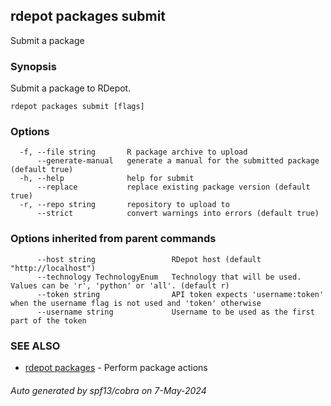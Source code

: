 ## rdepot packages submit

Submit a package

### Synopsis

Submit a package to RDepot.

```
rdepot packages submit [flags]
```

### Options

```
  -f, --file string       R package archive to upload
      --generate-manual   generate a manual for the submitted package (default true)
  -h, --help              help for submit
      --replace           replace existing package version (default true)
  -r, --repo string       repository to upload to
      --strict            convert warnings into errors (default true)
```

### Options inherited from parent commands

```
      --host string                 RDepot host (default "http://localhost")
      --technology TechnologyEnum   Technology that will be used. Values can be 'r', 'python' or 'all'. (default r)
      --token string                API token expects 'username:token' when the username flag is not used and 'token' otherwise
      --username string             Username to be used as the first part of the token
```

### SEE ALSO

* [rdepot packages](rdepot_packages.md)	 - Perform package actions

###### Auto generated by spf13/cobra on 7-May-2024
